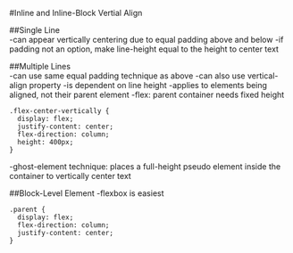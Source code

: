 #Inline and Inline-Block Vertial Align


##Single Line
<br>
-can appear vertically centering due to equal padding above and below
-if padding not an option, make line-height equal to the height to center text

##Multiple Lines
<br>
-can use same equal padding technique as above
-can also use vertical-align property
 -is dependent on line height
 -applies to elements being aligned, not their parent element
-flex: parent container needs fixed height
```
.flex-center-vertically {
  display: flex;
  justify-content: center;
  flex-direction: column;
  height: 400px;
}
```
-ghost-element technique: places a full-height pseudo element inside the container to vertically center text

##Block-Level Element
-flexbox is easiest
```
.parent {
  display: flex;
  flex-direction: column;
  justify-content: center;
}
```
